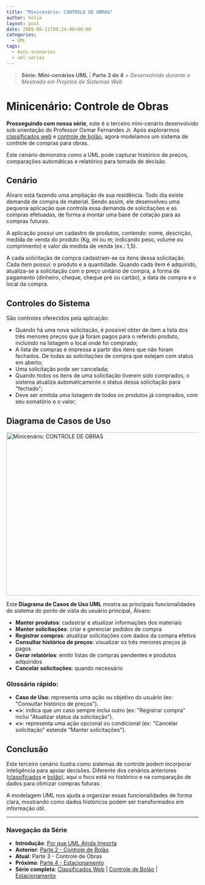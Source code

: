 ```yaml
---
title: "Minicenário: CONTROLE DE OBRAS"
author: helio
layout: post
date: 2008-06-21T09:24:08+00:00
categories:
  - UML
tags:
  - mini-scenarios
  - uml-series
---
```


> **Série: Mini-cenários UML** | **Parte 3 de 4** > _Desenvolvido durante o Mestrado em Projetos de Sistemas Web_

# Minicenário: Controle de Obras

**Prosseguindo com nossa série**, este é o terceiro mini-cenário desenvolvido sob orientação do Professor Osmar Fernandes Jr. Após explorarmos [classificados web](../2008-06-13-minicenario-classificados-na-web/) e [controle de bolão](../2008-06-17-minicenario-controle-de-bolao/), agora modelamos um sistema de controle de compras para obras.

Este cenário demonstra como a UML pode capturar histórico de preços, comparações automáticas e relatórios para tomada de decisão.

## Cenário

Álvaro está fazendo uma ampliação de sua residência. Todo dia existe demanda de compra de material. Sendo assim, ele desenvolveu uma pequena aplicação que controla essa demanda de solicitações e as compras efetuadas, de forma a montar uma base de cotação para as compras futuras.

A aplicação possui um cadastro de produtos, contendo: nome, descrição, medida de venda do produto (Kg, ml ou m; indicando peso, volume ou comprimento) e valor da medida de venda (ex.: 1,5).

A cada solicitação de compra cadastram-se os itens dessa solicitação. Cada item possui: o produto e a quantidade. Quando cada item é adquirido, atualiza-se a solicitação com o preço unitário de compra, a forma de pagamento (dinheiro, cheque, cheque pré ou cartão), a data de compra e o local da compra.

## Controles do Sistema

São controles oferecidos pela aplicação:

- Quando há uma nova solicitação, é possível obter de item a lista dos três menores preços que já foram pagos para o referido produto, incluindo na listagem o local onde foi comprado;
- A lista de compras é impressa a partir dos itens que não foram fechados. De todas as solicitações de compra que estejam com status em aberto;
- Uma solicitação pode ser cancelada;
- Quando todos os itens de uma solicitação tiverem sido comprados, o sistema atualiza automaticamente o status dessa solicitação para "fechado";
- Deve ser emitida uma listagem de todos os produtos já comprados, com seu somatório e o valor;

## Diagrama de Casos de Uso

<img src="/uploads/2008/07/controle-de-obras.png" alt="Minicenário: CONTROLE DE OBRAS" height="426" width="642" />

Este **Diagrama de Casos de Uso UML** mostra as principais funcionalidades do sistema do ponto de vista do usuário principal, Álvaro:

- **Manter produtos**: cadastrar e atualizar informações dos materiais
- **Manter solicitações**: criar e gerenciar pedidos de compra
- **Registrar compras**: atualizar solicitações com dados da compra efetiva
- **Consultar histórico de preços**: visualizar os três menores preços já pagos
- **Gerar relatórios**: emitir listas de compras pendentes e produtos adquiridos
- **Cancelar solicitações**: quando necessário

### Glossário rápido:

- **Caso de Uso**: representa uma ação ou objetivo do usuário (ex: "Consultar histórico de preços").
- **<<include>>**: indica que um caso sempre inclui outro (ex: "Registrar compra" inclui "Atualizar status da solicitação").
- **<<extend>>**: representa uma ação opcional ou condicional (ex: "Cancelar solicitação" estende "Manter solicitações").

## Conclusão

Este terceiro cenário ilustra como sistemas de controle podem incorporar inteligência para apoiar decisões. Diferente dos cenários anteriores ([classificados](../2008-06-13-minicenario-classificados-na-web/) e [bolão](../2008-06-17-minicenario-controle-de-bolao/)), aqui o foco está no histórico e na comparação de dados para otimizar compras futuras.

A modelagem UML nos ajuda a organizar essas funcionalidades de forma clara, mostrando como dados históricos podem ser transformados em informação útil.

---

### **Navegação da Série**

- **Introdução**: [Por que UML Ainda Importa](../2008-06-10-uml-introducao-minicenarios/)
- **Anterior**: [Parte 2 - Controle de Bolão](../2008-06-17-minicenario-controle-de-bolao/)
- **Atual**: Parte 3 - Controle de Obras
- **Próximo**: [Parte 4 - Estacionamento](../2008-06-25-diagrama-de-casos-de-uso-estacionamento/)
- **Série completa**: [Classificados Web](../2008-06-13-minicenario-classificados-na-web/) | [Controle de Bolão](../2008-06-17-minicenario-controle-de-bolao/) | [Estacionamento](../2008-06-25-diagrama-de-casos-de-uso-estacionamento/)
